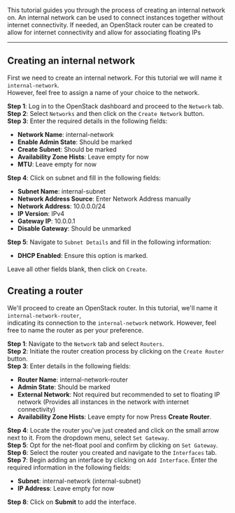 This tutorial guides you through the process of creating an internal network on. 
An internal network can be used to connect instances together without internet connectivity. 
If needed, an OpenStack router can be created to allow for internet connectivity and allow for associating floating IPs

---


## Creating an internal network
First we need to create an internal network. For this tutorial we will name it `internal-network`.  
However, feel free to assign a name of your choice to the network.

**Step 1**: Log in to the OpenStack dashboard and proceed to the `Network` tab.  
**Step 2**: Select `Networks` and then click on the `Create Network` button.  
**Step 3**: Enter the required details in the following fields:  
* **Network Name**: internal-network
* **Enable Admin State**: Should be marked
* **Create Subnet**: Should be marked
* **Availability Zone Hists**: Leave empty for now
* **MTU**: Leave empty for now

**Step 4**: Click on subnet and fill in the following fields:  
* **Subnet Name**: internal-subnet
* **Network Address Source**: Enter Network Address manually
* **Network Address**: 10.0.0.0/24
* **IP Version**: IPv4
* **Gateway IP**: 10.0.0.1
* **Disable Gateway**: Should be unmarked

**Step 5**: Navigate to `Subnet Details` and fill in the following information:  
* **DHCP Enabled**: Ensure this option is marked.  

Leave all other fields blank, then click on `Create`.  

## Creating a router
We'll proceed to create an OpenStack router. In this tutorial, we'll name it `internal-network-router`,  
indicating its connection to the `internal-network` network. However, feel free to name the router as per your preference.

**Step 1**: Navigate to the `Network` tab and select `Routers`.  
**Step 2**: Initiate the router creation process by clicking on the `Create Router` button.  
**Step 3**: Enter details in the following fields:  
* **Router Name**: internal-network-router
* **Admin State**: Should be marked
* **External Network**: Not required but recommended to set to floating IP network (Provides all instances in the network with internet connectivity)
* **Availability Zone Hists**: Leave empty for now
Press **Create Router**.

**Step 4**: Locate the router you've just created and click on the small arrow next to it. From the dropdown menu, select `Set Gateway`.  
**Step 5**: Opt for the net-float pool and confirm by clicking on `Set Gateway`.  
**Step 6**: Select the router you created and navigate to the `Interfaces` tab.  
**Step 7**: Begin adding an interface by clicking on `Add Interface`. Enter the required information in the following fields:  
* **Subnet**: internal-network (internal-subnet)
* **IP Address**: Leave empty for now

**Step 8**: Click on **Submit** to add the interface.
